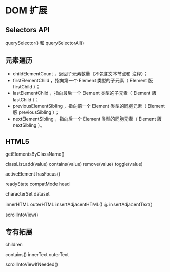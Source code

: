 # DOM 扩展

## Selectors API

querySelector() 和 querySelectorAll()

## 元素遍历

- childElementCount ，返回子元素数量（不包含文本节点和 注释）；
- firstElementChild ，指向第一个 Element 类型的子元素（ Element 版 firstChild ）；
- lastElementChild ，指向最后一个 Element 类型的子元素（ Element 版 lastChild ）；
- previousElementSibling ，指向前一个 Element 类型的同胞元素（ Element 版 previousSibling ）；
- nextElementSibling ，指向后一个 Element 类型的同胞元素（ Element 版 nextSibling ）。

## HTML5

getElementsByClassName()

classList.add(value) contains(value) remove(value) toggle(value)

activeElement hasFocus()

readyState compatMode head

characterSet dataset

innerHTML outerHTML insertAdjacentHTML() 与 insertAdjacentText()

scrollIntoView()

## 专有拓展

children

contains() innerText outerText

scrollIntoViewIfNeeded()